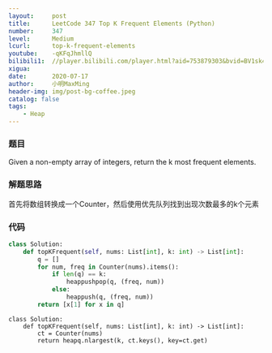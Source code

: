 ```yaml
---
layout:     post
title:      LeetCode 347 Top K Frequent Elements (Python)
number:     347
level:      Medium
lcurl:      top-k-frequent-elements
youtube:    -qKFqJhmllQ
bilibili1:  //player.bilibili.com/player.html?aid=753879303&bvid=BV1sk4y1B7vj&cid=213453922&page=1
xigua:      
date:       2020-07-17
author:     小明MaxMing
header-img: img/post-bg-coffee.jpeg
catalog: false
tags:
    - Heap
---
```


### 题目

Given a non-empty array of integers, return the k most frequent elements.

### 解题思路

首先将数组转换成一个Counter，然后使用优先队列找到出现次数最多的k个元素

### 代码
```python
class Solution:
    def topKFrequent(self, nums: List[int], k: int) -> List[int]:
        q = []
        for num, freq in Counter(nums).items():
            if len(q) == k:
                heappushpop(q, (freq, num))
            else:
                heappush(q, (freq, num))
        return [x[1] for x in q]
```
```
class Solution:
    def topKFrequent(self, nums: List[int], k: int) -> List[int]:
        ct = Counter(nums)
        return heapq.nlargest(k, ct.keys(), key=ct.get) 
```
